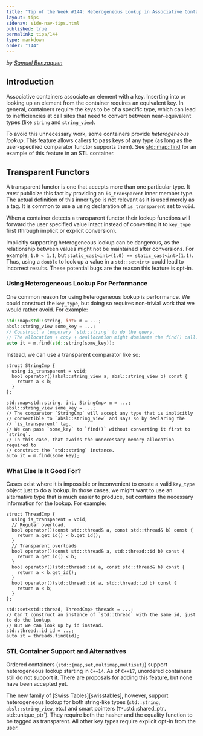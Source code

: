 ```yaml
---
title: "Tip of the Week #144: Heterogeneous Lookup in Associative Containers"
layout: tips
sidenav: side-nav-tips.html
published: true
permalink: tips/144
type: markdown
order: "144"
---
```

*by [Samuel Benzaquen](mailto:sbenza@google.com)*

## Introduction

Associative containers associate an element with a key. Inserting into or
looking up an element from the container requires an equivalent key. In general,
containers require the keys to be of a specific type, which can lead to
inefficiencies at call sites that need to convert between near-equivalent types
(like `string` and `string_view`).

To avoid this unnecessary work, some containers provide *heterogeneous lookup*.
This feature allows callers to pass keys of any type (as long as the
user-specified comparator functor supports them). See
[std::map::find](http://en.cppreference.com/w/cpp/container/map/find) for an
example of this feature in an STL container.

## Transparent Functors

A transparent functor is one that accepts more than one particular type. It
*must* publicize this fact by providing an `is_transparent` inner member type.
The actual definition of this inner type is not relevant as it is used merely
as a tag. It is common to use a using declaration of `is_transparent` set to
`void`.

When a container detects a transparent functor their lookup functions will
forward the user specified value intact instead of converting it to `key_type`
first (through implicit or explicit conversion).

Implicitly supporting heterogeneous lookup can be dangerous, as the relationship
between values might not be maintained after conversions. For example, `1.0 <
1.1`, but `static_cast<int>(1.0) == static_cast<int>(1.1)`. Thus, using a
`double` to look up a value in a `std::set<int>` could lead to incorrect
results. These potential bugs are the reason this feature is opt-in.

### Using Heterogeneous Lookup For Performance

One common reason for using heterogeneous lookup is performance. We could
construct the `key_type`, but doing so requires non-trivial work that we would
rather avoid. For example:

```c++ {.bad}
std::map<std::string, int> m = ...;
absl::string_view some_key = ...;
// Construct a temporary `std::string` to do the query.
// The allocation + copy + deallocation might dominate the find() call.
auto it = m.find(std::string(some_key));
```

Instead, we can use a transparent comparator like so:

```
struct StringCmp {
  using is_transparent = void;
  bool operator()(absl::string_view a, absl::string_view b) const {
    return a < b;
  }
};

std::map<std::string, int, StringCmp> m = ...;
absl::string_view some_key = ...;
// The comparator `StringCmp` will accept any type that is implicitly
// convertible to `absl::string_view` and says so by declaring the
// `is_transparent` tag.
// We can pass `some_key` to `find()` without converting it first to `string`.
// In this case, that avoids the unnecessary memory allocation required to
// construct the `std::string` instance.
auto it = m.find(some_key);
```

### What Else Is It Good For?

Cases exist where it is impossible or inconvenient to create a valid `key_type`
object just to do a lookup. In those cases, we might want to use an alternative
type that is much easier to produce, but contains the necessary information for
the lookup. For example:

```
struct ThreadCmp {
  using is_transparent = void;
  // Regular overload.
  bool operator()(const std::thread& a, const std::thread& b) const {
    return a.get_id() < b.get_id();
  }
  // Transparent overloads
  bool operator()(const std::thread& a, std::thread::id b) const {
    return a.get_id() < b;
  }
  bool operator()(std::thread::id a, const std::thread& b) const {
    return a < b.get_id();
  }
  bool operator()(std::thread::id a, std::thread::id b) const {
    return a < b;
  }
};

std::set<std::thread, ThreadCmp> threads = ...;
// Can't construct an instance of `std::thread` with the same id, just to do the lookup.
// But we can look up by id instead.
std::thread::id id = ...;
auto it = threads.find(id);

```

### STL Container Support and Alternatives

Ordered containers (`std::{map,set,multimap,multiset}`) support heterogeneous
lookup starting in `C++14`. As of `C++17`, unordered containers still do not
support it. There are proposals for adding this feature, but none have been accepted yet.

The new family of [Swiss Tables][swisstables], however, support heterogeneous
lookup for both string-like types (`std::string`, `absl::string_view`, etc.)
and smart pointers (`T*,`std::shared_ptr`, `std::unique_ptr`). They require 
both the hasher and the equality function to be tagged as transparent. All
other key types require explicit opt-in from the user.
